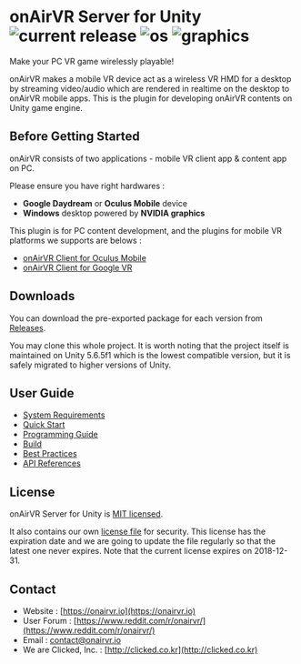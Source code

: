 # onAirVR Server for Unity ![current release](https://img.shields.io/github/release/onairvr/onairvr-server-for-unity.svg) ![os](https://img.shields.io/badge/os-Windows-blue.svg) ![graphics](https://img.shields.io/badge/graphics-NVIDIA-green.svg)

Make your PC VR game wirelessly playable!

onAirVR makes a mobile VR device act as a wireless VR HMD for a desktop by streaming video/audio which are rendered in realtime on the desktop to onAirVR mobile apps. This is the plugin for developing onAirVR contents on Unity game engine.



## Before Getting Started

onAirVR consists of two applications - mobile VR client app & content app on PC. 

Please ensure you have right hardwares :

* **Google Daydream** or **Oculus Mobile** device
* **Windows** desktop powered by **NVIDIA graphics**

This plugin is for PC content development, and the plugins for mobile VR platforms we supports are belows :

- [onAirVR Client for Oculus Mobile](https://github.com/onairvr/onairvr-client-for-oculus-mobile)
- [onAirVR Client for Google VR](https://github.com/onairvr/onairvr-client-for-googlevr)




## Downloads

You can download the pre-exported package for each version from [Releases](https://github.com/onairvr/onairvr-server-for-unity/releases).

You may clone this whole project. It is worth noting that the project itself is maintained on Unity 5.6.5f1 which is the lowest compatible version, but it is safely migrated to higher versions of Unity.



## User Guide

* [System Requirements](https://github.com/onairvr/onairvr-server-for-unity/wiki/System-Requirements)
* [Quick Start](https://github.com/onairvr/onairvr-server-for-unity/wiki/Quick-Start)
* [Programming Guide](https://github.com/onairvr/onairvr-server-for-unity/wiki/Programming-Guide)
* [Build](https://github.com/onairvr/onairvr-server-for-unity/wiki/Build)
* [Best Practices](https://github.com/onairvr/onairvr-server-for-unity/wiki/Best-Practices)
* [API References](https://github.com/onairvr/onairvr-server-for-unity/wiki/API-References)



## License

onAirVR Server for Unity is [MIT licensed](https://github.com/onairvr/onairvr-server-for-unity/blob/master/LICENSE).

It also contains our own [license file](https://github.com/onairvr/onairvr-server-for-unity/blob/master/Assets/onAirVR/Server/Editor/Misc/onairvr.license) for security. This license has the expiration date and we are going to update the file regularly so that the latest one never expires. Note that the current license expires on 2018-12-31.


## Contact

* Website : [https://onairvr.io](https://onairvr.io)
* User Forum : [https://www.reddit.com/r/onairvr/](https://www.reddit.com/r/onairvr/)
* Email : [contact@onairvr.io](mailto:contact@onairvr.io)
* We are Clicked, Inc. : [http://clicked.co.kr](http://clicked.co.kr)
